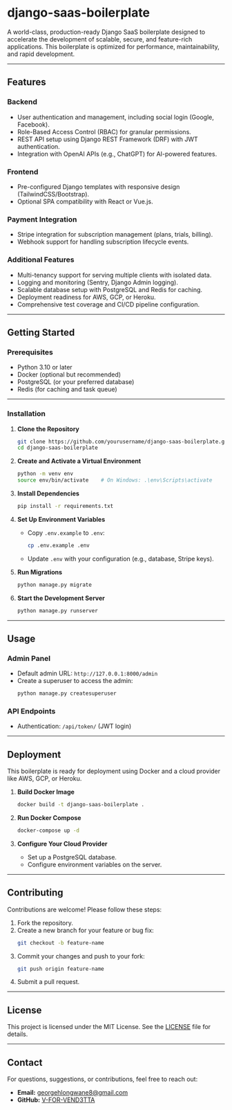 # django-saas-boilerplate
A world-class, production-ready Django SaaS boilerplate designed to accelerate the development of scalable, secure, and feature-rich applications. This boilerplate is optimized for performance, maintainability, and rapid development.

---

## **Features**

### **Backend**
- User authentication and management, including social login (Google, Facebook).
- Role-Based Access Control (RBAC) for granular permissions.
- REST API setup using Django REST Framework (DRF) with JWT authentication.
- Integration with OpenAI APIs (e.g., ChatGPT) for AI-powered features.

### **Frontend**
- Pre-configured Django templates with responsive design (TailwindCSS/Bootstrap).
- Optional SPA compatibility with React or Vue.js.

### **Payment Integration**
- Stripe integration for subscription management (plans, trials, billing).
- Webhook support for handling subscription lifecycle events.

### **Additional Features**
- Multi-tenancy support for serving multiple clients with isolated data.
- Logging and monitoring (Sentry, Django Admin logging).
- Scalable database setup with PostgreSQL and Redis for caching.
- Deployment readiness for AWS, GCP, or Heroku.
- Comprehensive test coverage and CI/CD pipeline configuration.

---

## **Getting Started**

### **Prerequisites**
- Python 3.10 or later
- Docker (optional but recommended)
- PostgreSQL (or your preferred database)
- Redis (for caching and task queue)

---

### **Installation**

1. **Clone the Repository**
   ```bash
   git clone https://github.com/yourusername/django-saas-boilerplate.git
   cd django-saas-boilerplate
   ```

2. **Create and Activate a Virtual Environment**
   ```bash
   python -m venv env
   source env/bin/activate    # On Windows: .\env\Scripts\activate
   ```

3. **Install Dependencies**
   ```bash
   pip install -r requirements.txt
   ```

4. **Set Up Environment Variables**
   - Copy `.env.example` to `.env`:
     ```bash
     cp .env.example .env
     ```
   - Update `.env` with your configuration (e.g., database, Stripe keys).

5. **Run Migrations**
   ```bash
   python manage.py migrate
   ```

6. **Start the Development Server**
   ```bash
   python manage.py runserver
   ```

---

## **Usage**

### **Admin Panel**
- Default admin URL: `http://127.0.0.1:8000/admin`
- Create a superuser to access the admin:
  ```bash
  python manage.py createsuperuser
  ```

### **API Endpoints**
- Authentication: `/api/token/` (JWT login)

---

## **Deployment**

This boilerplate is ready for deployment using Docker and a cloud provider like AWS, GCP, or Heroku.

1. **Build Docker Image**
   ```bash
   docker build -t django-saas-boilerplate .
   ```

2. **Run Docker Compose**
   ```bash
   docker-compose up -d
   ```

3. **Configure Your Cloud Provider**
   - Set up a PostgreSQL database.
   - Configure environment variables on the server.

---

## **Contributing**

Contributions are welcome! Please follow these steps:
1. Fork the repository.
2. Create a new branch for your feature or bug fix:
   ```bash
   git checkout -b feature-name
   ```
3. Commit your changes and push to your fork:
   ```bash
   git push origin feature-name
   ```
4. Submit a pull request.

---

## **License**

This project is licensed under the MIT License. See the [LICENSE](LICENSE) file for details.

---

## **Contact**

For questions, suggestions, or contributions, feel free to reach out:
- **Email:** georgehlongwane8@gmail.com
- **GitHub:** [V-FOR-VEND3TTA](https://github.com/V-FOR-VEND3TTA)

